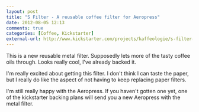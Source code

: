 ```yaml
---
layout: post
title: "S Filter - A reusable coffee filter for Aeropress"
date: 2012-08-05 12:13
comments: true
categories: [Coffee, Kickstarter]
external-url: http://www.kickstarter.com/projects/kaffeologie/s-filter-a-reusable-coffee-filter-for-aeropress/posts
---
```


This is a new reusable metal filter. Supposedly lets more of the tasty coffee oils through. Looks really cool, I've already backed it.

I'm really excited about getting this filter. I don't think I can taste the paper, but I really do like the aspect of not having to keep replacing paper filters.

I'm still really happy with the Aeropress. If you haven't gotten one yet, one of the kickstarter backing plans will send you a new Aeropress with the metal filter.